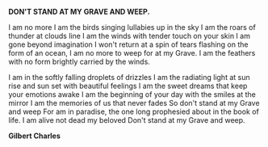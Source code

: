 **DON'T STAND AT MY GRAVE AND WEEP.**

I am no more
I am the birds singing lullabies up in the sky
I am the roars of thunder at clouds line
I am the winds with tender touch on your skin
I am gone beyond imagination
I won't return at a spin of tears flashing on the form of an ocean,
I am no more to weep for at my Grave.
I am the feathers with no form brightly carried by the winds.

I am in the softly falling droplets of drizzles
I am the radiating light at sun rise and sun set with beautiful feelings
I am the sweet dreams that keep your emotions awake
I am the beginning of your day with the smiles at the mirror
I am the memories of us that never fades
So don't stand at my Grave and weep 
For am in paradise, the one long prophesied about in the book of life.
I am alive not dead my beloved
Don't stand at my Grave and weep.

**Gilbert Charles**
